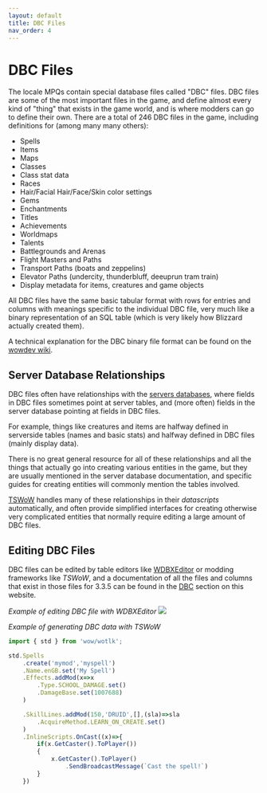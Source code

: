 ```yaml
---
layout: default
title: DBC Files
nav_order: 4
---
```


# DBC Files

The locale MPQs contain special database files called "DBC" files. DBC files are some of the most important files in the game, and define almost every kind of "thing" that exists in the game world, and is where modders can go to define their own. There are a total of 246 DBC files in the game, including definitions for (among many many others): 

- Spells
- Items
- Maps
- Classes
- Class stat data
- Races
- Hair/Facial Hair/Face/Skin color settings
- Gems
- Enchantments
- Titles
- Achievements
- Worldmaps
- Talents
- Battlegrounds and Arenas
- Flight Masters and Paths
- Transport Paths (boats and zeppelins)
- Elevator Paths (undercity, thunderbluff, deeuprun tram train)
- Display metadata for items, creatures and game objects

All DBC files have the same basic tabular format with rows for entries and columns with meanings specific to the individual DBC file, very much like a binary representation of an SQL table (which is very likely how Blizzard actually created them).

A technical explanation for the DBC binary file format can be found on the [wowdev wiki](https://wowdev.wiki/DBC).

## Server Database Relationships

DBC files often have relationships with the [servers databases](./server_database), where fields in DBC files sometimes point at server tables, and (more often) fields in the server database pointing at fields in DBC files.

For example, things like creatures and items are halfway defined in serverside tables (names and basic stats) and halfway defined in DBC files (mainly display data).

There is no great general resource for all of these relationships and all the things that actually go into creating various entities in the game, but they are usually mentioned in the server database documentation, and specific guides for creating entities will commonly mention the tables involved.

[TSWoW](https://tswow.github.io/tswow-wiki/) handles many of these relationships in their _datascripts_ automatically, and often provide simplified interfaces for creating otherwise very complicated entities that normally require editing a large amount of DBC files.

## Editing DBC Files

DBC files can be edited by table editors like [WDBXEditor](https://github.com/WowDevTools/WDBXEditor) or modding frameworks like _TSWoW_, and a documentation of all the files and columns that exist in those files for 3.3.5 can be found in the [DBC](../dbc) section on this website.

_Example of editing DBC file with WDBXEditor_
<img src="https://i.imgur.com/8P38ecN.png">

_Example of generating DBC data with TSWoW_

```ts
import { std } from 'wow/wotlk';

std.Spells
    .create('mymod','myspell')
    .Name.enGB.set('My Spell')
    .Effects.addMod(x=>x
        .Type.SCHOOL_DAMAGE.set()
        .DamageBase.set(1007688)
    )

    .SkillLines.addMod(150,'DRUID',[],(sla)=>sla
        .AcquireMethod.LEARN_ON_CREATE.set()
    )
    .InlineScripts.OnCast((x)=>{
        if(x.GetCaster().ToPlayer())
        {
            x.GetCaster().ToPlayer()
                .SendBroadcastMessage(`Cast the spell!`)
        }
    })
```